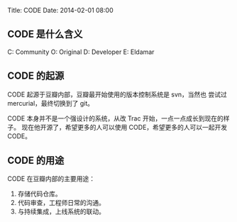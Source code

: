 Title: CODE
Date: 2014-02-01 08:00

CODE 是什么含义
---------------

C: Community O: Original D: Developer E: Eldamar

CODE 的起源
-----------

CODE 起源于豆瓣内部，豆瓣最开始使用的版本控制系统是 svn，当然也
尝试过 mercurial，最终切换到了 git。

CODE 本身并不是一个强设计的系统，从改 Trac 开始，一点一点成长到现在的样子。
现在他开源了，希望更多的人可以使用 CODE，希望更多的人可以一起开发 CODE。

CODE 的用途
----------

CODE 在豆瓣内部的主要用途：

1. 存储代码仓库。
1. 代码审查，工程师日常的沟通。
1. 与持续集成，上线系统的联动。
